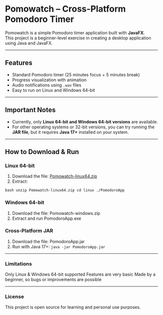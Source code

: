 # Pomowatch – Cross-Platform Pomodoro Timer

Pomowatch is a simple Pomodoro timer application built with **JavaFX**.  
This project is a beginner-level exercise in creating a desktop application using Java and JavaFX.

---

## Features

- Standard Pomodoro timer (25 minutes focus + 5 minutes break)  
- Progress visualization with animation  
- Audio notifications using `.wav` files  
- Easy to run on Linux and Windows 64-bit  

---

## Important Notes

- Currently, only **Linux 64-bit and Windows 64-bit versions** are available.  
- For other operating systems or 32-bit versions, you can try running the **JAR file**, but it requires **Java 17+** installed on your system.  

---

## How to Download & Run

### Linux 64-bit
1. Download the file: [Pomowatch-linux64.zip](sha256:1d02070757dba36587d2b5412d7ed761105a22172720c7784214769792ff0f48)  
2. Extract:  

`bash
unzip Pomowatch-linux64.zip
cd linux
./PomodoroApp`

### Windows 64-bit

1. Download the file: Pomowatch-windows.zip
2. Extract and run PomodoroApp.exe

### Cross-Platform JAR

1. Download the file: PomodoroApp.jar
2. Run with Java 17+:
``java -jar PomodoroApp.jar``

---
### Limitations
Only Linux & Windows 64-bit supported
Features are very basic
Made by a beginner, so bugs or improvements are possible

---
### License

This project is open source for learning and personal use purposes.
